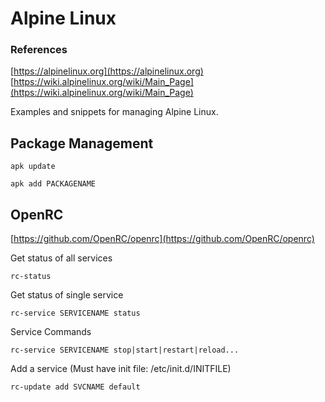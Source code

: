 # Alpine Linux

### References

[https://alpinelinux.org](https://alpinelinux.org)
[https://wiki.alpinelinux.org/wiki/Main_Page](https://wiki.alpinelinux.org/wiki/Main_Page)

Examples and snippets for managing Alpine Linux.

## Package Management

```
apk update

apk add PACKAGENAME
```

## OpenRC

[https://github.com/OpenRC/openrc](https://github.com/OpenRC/openrc)

Get status of all services
```
rc-status
```
Get status of single service
```
rc-service SERVICENAME status
```
Service Commands
```
rc-service SERVICENAME stop|start|restart|reload...
```
Add a service (Must have init file: /etc/init.d/INITFILE)
```
rc-update add SVCNAME default
```
